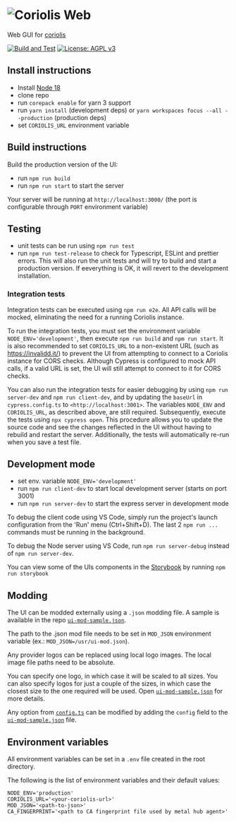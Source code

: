 # ![Coriolis Web](/src/components/ui/Logo/images/coriolis-small-black.svg)

Web GUI for [coriolis](https://github.com/cloudbase/coriolis)

[![Build and Test](https://github.com/cloudbase/coriolis-web/actions/workflows/build.yml/badge.svg)](https://github.com/cloudbase/coriolis-web/actions/workflows/build.yml) [![License: AGPL v3](https://img.shields.io/badge/License-AGPL%20v3-blue.svg)](https://www.gnu.org/licenses/agpl-3.0)

## Install instructions

- Install [Node 18](https://nodejs.org/en/download)
- clone repo
- run `corepack enable` for yarn 3 support
- run `yarn install` (development deps) or `yarn workspaces focus --all --production` (production deps)
- set `CORIOLIS_URL` environment variable

## Build instructions

Build the production version of the UI:

- run `npm run build`
- run `npm run start` to start the server

Your server will be running at `http://localhost:3000/` (the port is configurable through `PORT` environment variable)

## Testing

- unit tests can be run using `npm run test`
- run `npm run test-release` to check for Typescript, ESLint and prettier errors. This will also run the unit tests and will try to build and start a production version. If eeverything is OK, it will revert to the development installation.

### Integration tests

Integration tests can be executed using `npm run e2e`. All API calls will be mocked, eliminating the need for a running Coriolis instance.

To run the integration tests, you must set the environment variable `NODE_ENV='development'`, then execute `npm run build` and `npm run start`. It is also recommended to set `CORIOLIS_URL` to a non-existent URL (such as <https://invalidd.it/>) to prevent the UI from attempting to connect to a Coriolis instance for CORS checks. Although Cypress is configured to mock API calls, if a valid URL is set, the UI will still attempt to connect to it for CORS checks.

You can also run the integration tests for easier debugging by using `npm run server-dev` and `npm run client-dev`, and by updating the `baseUrl` in `cypress.config.ts` to `<http://localhost:3001>`. The variables `NODE_ENV` and `CORIOLIS_URL`, as described above, are still required. Subsequently, execute the tests using `npx cypress open`. This procedure allows you to update the source code and see the changes reflected in the UI without having to rebuild and restart the server. Additionally, the tests will automatically re-run when you save a test file.

## Development mode

- set env. variable `NODE_ENV='development'`
- run `npm run client-dev` to start local development server (starts on port 3001)
- run `npm run server-dev` to start the express server in development mode

To debug the client code using VS Code, simply run the project's launch configuration from the 'Run' menu (Ctrl+Shift+D).
The last 2 `npm run ...` commands must be running in the background.

To debug the Node server using VS Code, run `npm run server-debug` instead of `npm run server-dev`.

You can view some of the UIs components in the [Storybook](https://github.com/storybooks/storybook) by running `npm run storybook`

## Modding

The UI can be modded externally using a `.json` modding file. A sample is available in the repo [`ui-mod-sample.json`](ui-mod-sample.json).

The path to the .json mod file needs to be set in `MOD_JSON` environment variable (ex.: `MOD_JSON=/usr/ui-mod.json`).

Any provider logos can be replaced using local logo images. The local image file paths need to be absolute.

You can specify one logo, in which case it will be scaled to all sizes. You can also specify logos for just a couple of the sizes, in which case the closest size to the one required will be used. Open [`ui-mod-sample.json`](ui-mod-sample.json) for more details.

Any option from [`config.ts`](config.ts) can be modified by adding the `config` field to the [`ui-mod-sample.json`](ui-mod-sample.json) file.

## Environment variables

All environment variables can be set in a `.env` file created in the root directory.

The following is the list of environment variables and their default values:

```(bash)
NODE_ENV='production'
CORIOLIS_URL='<your-coriolis-url>'
MOD_JSON='<path-to-json>'
CA_FINGERPRINT='<path to CA fingerprint file used by metal hub agent>'
```
